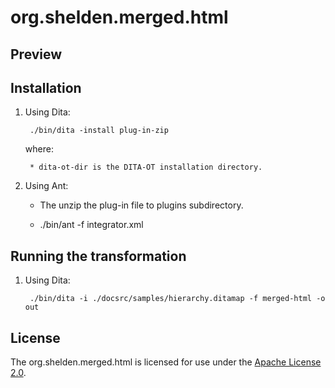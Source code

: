 # org.shelden.merged.html #

Preview
-------


Installation
------------

1. Using Dita:

		./bin/dita -install plug-in-zip

	where:

		* dita-ot-dir is the DITA-OT installation directory.

2. Using Ant:

	* The unzip the plug-in file to plugins subdirectory.

	* ./bin/ant -f integrator.xml


Running the transformation
--------------------------

1. Using Dita:

		./bin/dita -i ./docsrc/samples/hierarchy.ditamap -f merged-html -o out

License
-------

The org.shelden.merged.html is licensed for use under the [Apache License 2.0](http://www.apache.org/licenses/LICENSE-2.0).